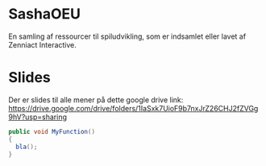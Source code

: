 # SashaOEU
En samling af ressourcer til spiludvikling, som er indsamlet eller lavet af Zenniact Interactive.

# Slides
Der er slides til alle mener på dette google drive link: https://drive.google.com/drive/folders/1IaSxk7UioF9b7nxJrZ26CHJ2fZVGg9hV?usp=sharing

```C#
public void MyFunction()
{
  bla();
}
```
